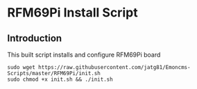 # RFM69Pi Install Script
## Introduction
This built script installs and configure RFM69Pi board
```shell
sudo wget https://raw.githubusercontent.com/jatg81/Emoncms-Scripts/master/RFM69Pi/init.sh
sudo chmod +x init.sh && ./init.sh
```
